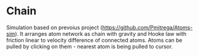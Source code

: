 # Chain
Simulation based on prevoius project (https://github.com/Pmitrega/Atoms-sim). It arranges atom network as chain with gravity and Hooke law with friction linear to velocity difference of connected atoms. Atoms can be pulled by clicking on them - nearest atom is being pulled to cursor.
